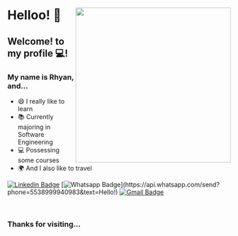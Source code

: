 
# Helloo! 👋 <img align="right" width="350" height="350" src="https://yt3.ggpht.com/ytc/AAUvwnhSDMD2PHySR9zNYgh0TIIBWQTaGRdrtXMz6LmY=s900-c-k-c0x00ffffff-no-rj">
 
## Welcome! to my profile 💻!

### My name is Rhyan, and...
  
 
- 😄 I really like to learn
- 📚 Currently majoring in Software Engineering
- 💻 Possessing some courses
- 🌍 And I also like to travel


 
[![Linkedin Badge](https://img.shields.io/badge/-LinkedIn-blue?style=flat-square&logo=Linkedin&logoColor=white&link=https://www.linkedin.com/in/rhyan-inacio/)](https://www.linkedin.com/in/rhyan-inacio/)
[![Whatsapp Badge](https://img.shields.io/badge/-Whatsapp-4CA143?style=flat-square&labelColor=4CA143&logo=whatsapp&logoColor=white&link=https://api.whatsapp.com/send?phone=5538999940983&text=Hello!)](https://api.whatsapp.com/send?phone=5538999940983&text=Hello!)
[![Gmail Badge](https://img.shields.io/badge/-Gmail-c14438?style=flat-square&logo=Gmail&logoColor=white&link=mailto:rhyanalves68@gmail.com)](mailto:rhyanalves68@gmail.com)
 
 <br/>
 
### Thanks for visiting...
